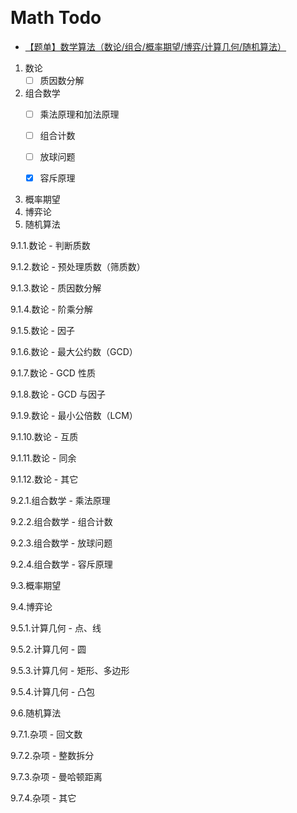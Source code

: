 ​	



# Math Todo

- [【题单】数学算法（数论/组合/概率期望/博弈/计算几何/随机算法）](https://leetcode.cn/circle/discuss/IYT3ss/)



1. 数论
   - [ ] 质因数分解
2. 组合数学
   - [ ] 乘法原理和加法原理

   - [ ] 组合计数

   - [ ] 放球问题

   - [x] 容斥原理
3. 概率期望
4. 博弈论
5. 随机算法



9.1.1.数论 - 判断质数

9.1.2.数论 - 预处理质数（筛质数）

9.1.3.数论 - 质因数分解

9.1.4.数论 - 阶乘分解

9.1.5.数论 - 因子

9.1.6.数论 - 最大公约数（GCD）

9.1.7.数论 - GCD 性质

9.1.8.数论 - GCD 与因子

9.1.9.数论 - 最小公倍数（LCM）

9.1.10.数论 - 互质

9.1.11.数论 - 同余

9.1.12.数论 - 其它

9.2.1.组合数学 - 乘法原理

9.2.2.组合数学 - 组合计数

9.2.3.组合数学 - 放球问题

9.2.4.组合数学 - 容斥原理

9.3.概率期望

9.4.博弈论

9.5.1.计算几何 - 点、线

9.5.2.计算几何 - 圆

9.5.3.计算几何 - 矩形、多边形

9.5.4.计算几何 - 凸包

9.6.随机算法

9.7.1.杂项 - 回文数

9.7.2.杂项 - 整数拆分

9.7.3.杂项 - 曼哈顿距离

9.7.4.杂项 - 其它


